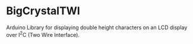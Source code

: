 BigCrystalTWI
=============

Arduino Library for displaying double height characters on an LCD display
over I<sup>2</sup>C (Two Wire Interface).

